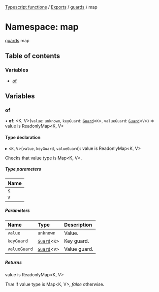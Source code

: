 [Typescript functions](../index.md) / [Exports](../modules.md) / [guards](guards.md) / map

# Namespace: map

[guards](guards.md).map

## Table of contents

### Variables

- [of](guards.map.md#of)

## Variables

### of

• **of**: <K, V\>(`value`: `unknown`, `keyGuard`: [`Guard`](../interfaces/guards.Guard.md)<`K`\>, `valueGuard`: [`Guard`](../interfaces/guards.Guard.md)<`V`\>) => value is ReadonlyMap<K, V\>

#### Type declaration

▸ <`K`, `V`\>(`value`, `keyGuard`, `valueGuard`): value is ReadonlyMap<K, V\>

Checks that value type is Map\<K, V\>.

##### Type parameters

| Name |
| :------ |
| `K` |
| `V` |

##### Parameters

| Name | Type | Description |
| :------ | :------ | :------ |
| `value` | `unknown` | Value. |
| `keyGuard` | [`Guard`](../interfaces/guards.Guard.md)<`K`\> | Key guard. |
| `valueGuard` | [`Guard`](../interfaces/guards.Guard.md)<`V`\> | Value guard. |

##### Returns

value is ReadonlyMap<K, V\>

_True_ if value type is Map\<K, V\>, _false_ otherwise.
